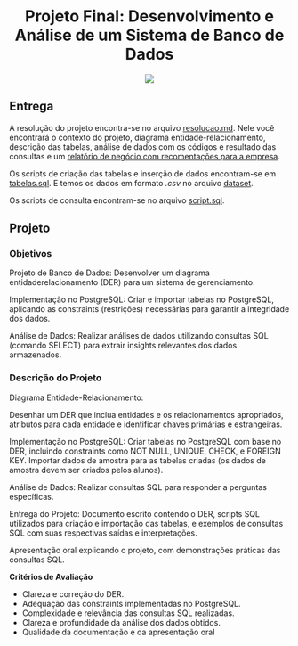 <h1 align="center">
Projeto Final: Desenvolvimento e Análise de um Sistema de Banco de Dados 
</h1>

<p align="center">
<img src="https://img.shields.io/static/v1?label=Status&message=EM_ANDAMENTO&color=blue&style=for-the-badge"/>
</p>

## Entrega

A resolução do projeto encontra-se no arquivo [resolucao.md](https://github.com/felipeoliveirafranco/vem-ser-tech-dados/blob/main/modulo03/projeto-final/resolucao.md). Nele você encontrará o contexto do projeto, diagrama entidade-relacionamento, descrição das tabelas, análise de dados com os códigos e resultado das consultas e um [relatório de negócio com recomentações para a empresa](https://github.com/felipeoliveirafranco/vem-ser-tech-dados/blob/main/modulo03/projeto-final/resolucao.md#relat%C3%B3rio).

Os scripts de criação das tabelas e inserção de dados encontram-se em [tabelas.sql](https://github.com/felipeoliveirafranco/vem-ser-tech-dados/blob/main/modulo03/projeto-final/tabelas.sql). E temos os dados em formato *.csv* no arquivo [dataset](https://github.com/felipeoliveirafranco/vem-ser-tech-dados/tree/main/modulo03/projeto-final/dataset).

Os scripts de consulta encontram-se no arquivo [script.sql](https://github.com/felipeoliveirafranco/vem-ser-tech-dados/blob/main/modulo03/projeto-final/script.sql). 


## Projeto

### Objetivos

Projeto de Banco de Dados: Desenvolver um diagrama entidaderelacionamento (DER) para um sistema de gerenciamento.

Implementação no PostgreSQL: Criar e importar tabelas no PostgreSQL,
aplicando as constraints (restrições) necessárias para garantir a integridade
dos dados.

Análise de Dados: Realizar análises de dados utilizando consultas SQL
(comando SELECT) para extrair insights relevantes dos dados armazenados.

### Descrição do Projeto

Diagrama Entidade-Relacionamento:

Desenhar um DER que inclua entidades e os relacionamentos apropriados,
atributos para cada entidade e identificar chaves primárias e estrangeiras.

Implementação no PostgreSQL:
Criar tabelas no PostgreSQL com base no DER, incluindo constraints como
NOT NULL, UNIQUE, CHECK, e FOREIGN KEY.
Importar dados de amostra para as tabelas criadas (os dados de amostra
devem ser criados pelos alunos).

Análise de Dados:
Realizar consultas SQL para responder a perguntas específicas.

Entrega do Projeto:
Documento escrito contendo o DER, scripts SQL utilizados para criação e
importação das tabelas, e exemplos de consultas SQL com suas respectivas
saídas e interpretações.

Apresentação oral explicando o projeto, com demonstrações práticas das
consultas SQL.

**Critérios de Avaliação**

- Clareza e correção do DER.
- Adequação das constraints implementadas no PostgreSQL.
- Complexidade e relevância das consultas SQL realizadas.
- Clareza e profundidade da análise dos dados obtidos.
- Qualidade da documentação e da apresentação oral
